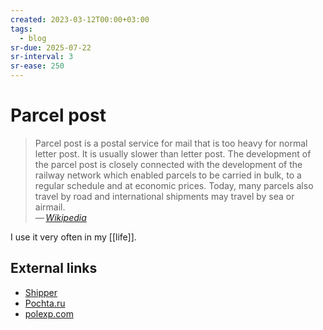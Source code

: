 ```yaml
---
created: 2023-03-12T00:00+03:00
tags:
  - blog
sr-due: 2025-07-22
sr-interval: 3
sr-ease: 250
---
```


# Parcel post

> Parcel post is a postal service for mail that is too heavy for normal letter
> post. It is usually slower than letter post. The development of the parcel
> post is closely connected with the development of the railway network which
> enabled parcels to be carried in bulk, to a regular schedule and at economic
> prices. Today, many parcels also travel by road and international shipments
> may travel by sea or airmail.\
> — <cite>[Wikipedia](https://en.wikipedia.org/wiki/Parcel_post)</cite>

I use it very often in my [[life]].

## External links

- [Shipper](https://shipper.space/)
- [Pochta.ru](https://www.pochta.ru/)
- [polexp.com](https://polexp.com/)

